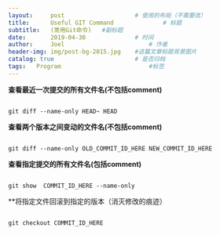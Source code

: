 ```yaml
---
layout:     post   				    # 使用的布局（不需要改）
title:      Useful GIT Command 				# 标题 
subtitle:   (常用Git命令)   #副标题
date:       2019-04-30 				# 时间
author:     Joel 						# 作者
header-img: img/post-bg-2015.jpg 	#这篇文章标题背景图片
catalog: true 						# 是否归档
tags:	Program							#标签
---
```

**查看最近一次提交的所有文件名(不包括comment)**
<pre><code>
git diff --name-only HEAD~ HEAD
</code></pre>
**查看两个版本之间变动的文件名(不包括comment)**
<pre><code>
git diff --name-only OLD_COMMIT_ID_HERE NEW_COMMIT_ID_HERE
</code></pre>
**查看指定提交的所有文件名(包括comment)**
<pre><code>
git show  COMMIT_ID_HERE --name-only
</code></pre>
**将指定文件回滚到指定的版本（消灭修改的痕迹）
<pre><code>
git checkout COMMIT_ID_HERE <filename>
</code></pre>
